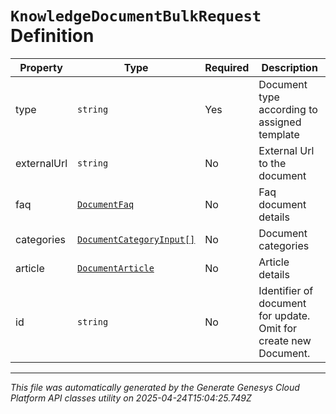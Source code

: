 # `KnowledgeDocumentBulkRequest` Definition

| Property | Type | Required | Description |
|----------|------|----------|-------------|
| type | `string` | Yes | Document type according to assigned template |
| externalUrl | `string` | No | External Url to the document |
| faq | [`DocumentFaq`](documentfaq-definition.md) | No | Faq document details |
| categories | [`DocumentCategoryInput[]`](documentcategoryinput-definition.md) | No | Document categories |
| article | [`DocumentArticle`](documentarticle-definition.md) | No | Article details |
| id | `string` | No | Identifier of document for update. Omit for create new Document. |

---

*This file was automatically generated by the Generate Genesys Cloud Platform API classes utility on 2025-04-24T15:04:25.749Z*
